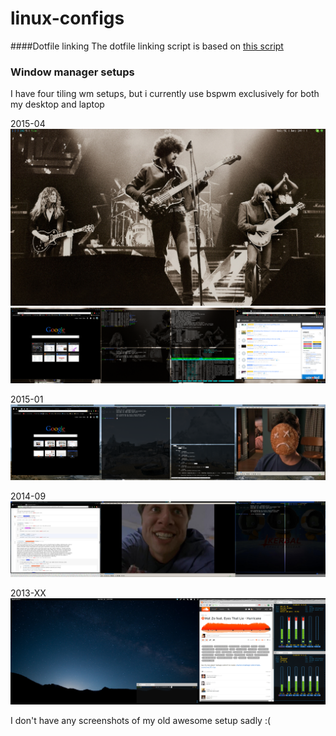 linux-configs
=============

####Dotfile linking
The dotfile linking script is based on [this script](http://blog.smalleycreative.com/tutorials/using-git-and-github-to-manage-your-dotfiles/)


### Window manager setups

I have four tiling wm setups, but i currently use bspwm exclusively for both my desktop and laptop

2015-04
![bspwm 2015-04-laptop-clean.png](https://raw.githubusercontent.com/johan-bjareholt/linux-configs/master/screenshots/bspwm%202015-04-laptop-clean.png)
![bspwm 2015-04-desktop-busy.png](https://raw.githubusercontent.com/johan-bjareholt/linux-configs/master/screenshots/bspwm%202015-04-desktop-busy.png)

2015-01
![bspwm 2015-01](https://raw.githubusercontent.com/johan-bjareholt/linux-configs/master/screenshots/bspwm%202015-01-30.png)

2014-09
![dwm 2014-09](https://raw.githubusercontent.com/johan-bjareholt/linux-configs/master/screenshots/dwm%202014-09.jpg)

2013-XX
![xmonad-pantheon](https://raw.githubusercontent.com/johan-bjareholt/linux-configs/master/screenshots/xmonad%202013-12.png)

I don't have any screenshots of my old awesome setup sadly :(
